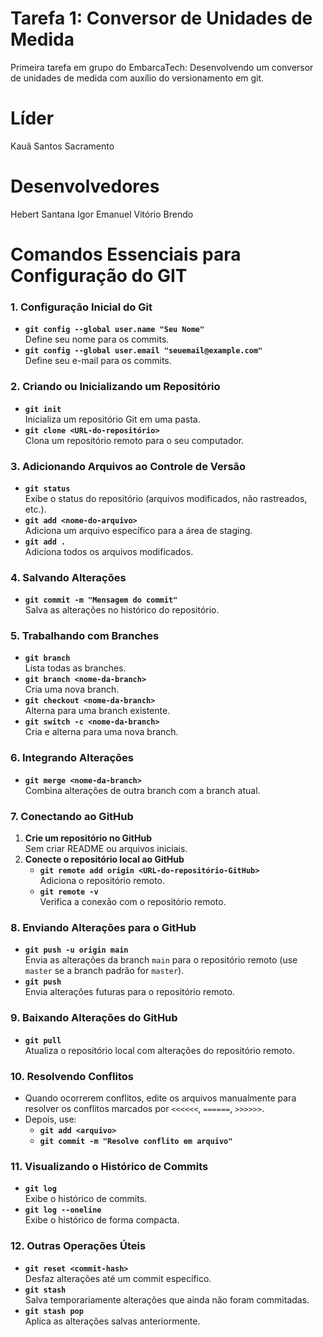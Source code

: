 # Tarefa 1: Conversor de Unidades de Medida 
Primeira tarefa em grupo do EmbarcaTech: Desenvolvendo um conversor de unidades de medida com auxílio do versionamento em git.

# Líder
Kauã Santos Sacramento 

# Desenvolvedores 
Hebert Santana
Igor Emanuel
Vitório Brendo

# Comandos Essenciais para Configuração do GIT

### **1. Configuração Inicial do Git**
- **`git config --global user.name "Seu Nome"`**  
  Define seu nome para os commits.
- **`git config --global user.email "seuemail@example.com"`**  
  Define seu e-mail para os commits.

### **2. Criando ou Inicializando um Repositório**
- **`git init`**  
  Inicializa um repositório Git em uma pasta.
- **`git clone <URL-do-repositório>`**  
  Clona um repositório remoto para o seu computador.

### **3. Adicionando Arquivos ao Controle de Versão**
- **`git status`**  
  Exibe o status do repositório (arquivos modificados, não rastreados, etc.).
- **`git add <nome-do-arquivo>`**  
  Adiciona um arquivo específico para a área de staging.
- **`git add .`**  
  Adiciona todos os arquivos modificados.

### **4. Salvando Alterações**
- **`git commit -m "Mensagem do commit"`**  
  Salva as alterações no histórico do repositório.

### **5. Trabalhando com Branches**
- **`git branch`**  
  Lista todas as branches.
- **`git branch <nome-da-branch>`**  
  Cria uma nova branch.
- **`git checkout <nome-da-branch>`**  
  Alterna para uma branch existente.
- **`git switch -c <nome-da-branch>`**  
  Cria e alterna para uma nova branch.

### **6. Integrando Alterações**
- **`git merge <nome-da-branch>`**  
  Combina alterações de outra branch com a branch atual.

### **7. Conectando ao GitHub**
1. **Crie um repositório no GitHub**  
   Sem criar README ou arquivos iniciais.
2. **Conecte o repositório local ao GitHub**  
   - **`git remote add origin <URL-do-repositório-GitHub>`**  
     Adiciona o repositório remoto.
   - **`git remote -v`**  
     Verifica a conexão com o repositório remoto.

### **8. Enviando Alterações para o GitHub**
- **`git push -u origin main`**  
  Envia as alterações da branch `main` para o repositório remoto (use `master` se a branch padrão for `master`).
- **`git push`**  
  Envia alterações futuras para o repositório remoto.

### **9. Baixando Alterações do GitHub**
- **`git pull`**  
  Atualiza o repositório local com alterações do repositório remoto.

### **10. Resolvendo Conflitos**
- Quando ocorrerem conflitos, edite os arquivos manualmente para resolver os conflitos marcados por `<<<<<<`, `======`, `>>>>>>`.
- Depois, use:
  - **`git add <arquivo>`**
  - **`git commit -m "Resolve conflito em arquivo"`**

### **11. Visualizando o Histórico de Commits**
- **`git log`**  
  Exibe o histórico de commits.
- **`git log --oneline`**  
  Exibe o histórico de forma compacta.

### **12. Outras Operações Úteis**
- **`git reset <commit-hash>`**  
  Desfaz alterações até um commit específico.
- **`git stash`**  
  Salva temporariamente alterações que ainda não foram commitadas.
- **`git stash pop`**  
  Aplica as alterações salvas anteriormente.

